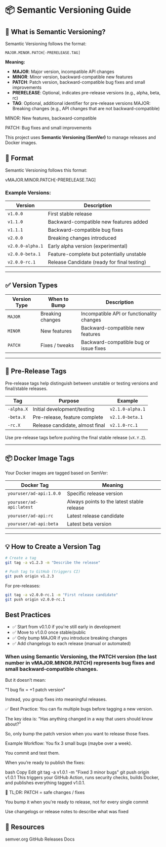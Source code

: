 # 📦 Semantic Versioning Guide

## 🔢 What is Semantic Versioning?
Semantic Versioning follows the format:

`MAJOR.MINOR.PATCH[-PRERELEASE.TAG]`

**Meaning:**
- **MAJOR**: Major version, incompatible API changes
- **MINOR**: Minor version, backward-compatible new features
- **PATCH**: Patch version, backward-compatible bug fixes and small improvements
- **PRERELEASE**: Optional, indicates pre-release versions (e.g., alpha, beta, rc)
- **TAG**: Optional, additional identifier for pre-release versions
MAJOR: Breaking changes (e.g., API changes that are not backward-compatible)

MINOR: New features, backward-compatible

PATCH: Bug fixes and small improvements

This project uses **Semantic Versioning (SemVer)** to manage releases and Docker images.

## 🔢 Format

Semantic Versioning follows this format:

vMAJOR.MINOR.PATCH[-PRERELEASE.TAG]


### Example Versions:
| Version           | Description                                |
|-------------------|--------------------------------------------|
| `v1.0.0`          | First stable release                       |
| `v1.1.0`          | Backward-compatible new features added     |
| `v1.1.1`          | Backward-compatible bug fixes              |
| `v2.0.0`          | Breaking changes introduced                |
| `v2.0.0-alpha.1`  | Early alpha version (experimental)         |
| `v2.0.0-beta.1`   | Feature-complete but potentially unstable  |
| `v2.0.0-rc.1`     | Release Candidate (ready for final testing)|

---

## ✅ Version Types

| Version Type | When to Bump | Description |
|--------------|--------------|-------------|
| `MAJOR`      | Breaking changes | Incompatible API or functionality changes |
| `MINOR`      | New features     | Backward-compatible new features |
| `PATCH`      | Fixes / tweaks  | Backward-compatible bug or issue fixes |

---

## 🚀 Pre-Release Tags

Pre-release tags help distinguish between unstable or testing versions and final/stable releases.

| Tag     | Purpose                              | Example          |
|---------|--------------------------------------|------------------|
| `-alpha.X` | Initial development/testing        | `v2.1.0-alpha.1` |
| `-beta.X`  | Pre-release, feature complete      | `v2.1.0-beta.1`  |
| `-rc.X`    | Release candidate, almost final    | `v2.1.0-rc.1`    |

Use pre-release tags before pushing the final stable release (`vX.Y.Z`).

---

## 📦 Docker Image Tags

Your Docker images are tagged based on SemVer:

| Docker Tag                | Meaning                        |
|---------------------------|--------------------------------|
| `youruser/ad-api:1.0.0`   | Specific release version       |
| `youruser/ad-api:latest`  | Always points to the latest stable release |
| `youruser/ad-api:rc`      | Latest release candidate       |
| `youruser/ad-api:beta`    | Latest beta version            |

---

## 💡 How to Create a Version Tag

```bash
# Create a tag
git tag -a v1.2.3 -m "Describe the release"

# Push tag to GitHub (triggers CI)
git push origin v1.2.3


```

For pre-releases:
```bash
git tag -a v2.0.0-rc.1 -m "First release candidate"
git push origin v2.0.0-rc.1
```

## Best Practices

- ✅ Start from v0.1.0 if you're still early in development
- ✅ Move to v1.0.0 once stable/public
- ✅ Only bump MAJOR if you introduce breaking changes
- ✅ Add changelogs to each release (manual or automated)

### When using Semantic Versioning, the PATCH version (the last number in vMAJOR.MINOR.PATCH) represents bug fixes and small backward-compatible changes.

But it doesn’t mean:

"1 bug fix = +1 patch version"

Instead, you group fixes into meaningful releases.

✅ Best Practice:
You can fix multiple bugs before tagging a new version.

The key idea is: "Has anything changed in a way that users should know about?"

So, only bump the patch version when you want to release those fixes.

Example Workflow:
You fix 3 small bugs (maybe over a week).

You commit and test them.

When you’re ready to publish the fixes:

bash
Copy
Edit
git tag -a v1.0.1 -m "Fixed 3 minor bugs"
git push origin v1.0.1
This triggers your GitHub Action, runs security checks, builds Docker, and publishes everything tagged v1.0.1.

🧠 TL;DR:
PATCH = safe changes / fixes

You bump it when you're ready to release, not for every single commit

Use changelogs or release notes to describe what was fixed

## 📖 Resources
semver.org
GitHub Releases Docs
